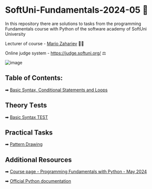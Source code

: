 # SoftUni-Fundamentals-2024-05 🏫
In this repository there are solutions to tasks from the programming Fundamentals course with Python of the software academy of SoftUni University 

Lecturer of course - [Mario Zahariev](https://www.linkedin.com/in/mario-zahariev-753a7b202/) 🐱‍🚀

Online judge system - https://judge.softuni.org/ ⚖  
 
![image](https://user-images.githubusercontent.com/68993494/185683680-bcfefe65-88fb-4192-b0b2-ff9130c39487.png) 

## Table of Contents:
➡ [Basic Syntax, Conditional Statements and Loops]()

## Theory Тests
➡ [Basic Syntax TEST]()

## Practical Tasks
➡ [Pattern Drawing](https://github.com/zahariev-webbersof/python-fundamentals-05-2024/blob/main/Pattern%20Drawing.md)

## Additional Resources 

➡ [Course page - Programming Fundamentals with Python - May 2024](https://softuni.bg/trainings/4501/programming-fundamentals-with-python-may-2024)

➡ [Official Python documentation](https://docs.python.org/3/)


